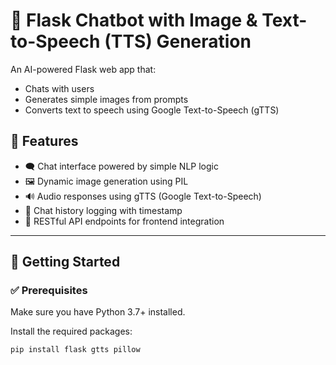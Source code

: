 # 🤖 Flask Chatbot with Image & Text-to-Speech (TTS) Generation

An AI-powered Flask web app that:
- Chats with users
- Generates simple images from prompts
- Converts text to speech using Google Text-to-Speech (gTTS)

## 🧠 Features

- 🗨️ Chat interface powered by simple NLP logic
- 🖼️ Dynamic image generation using PIL
- 🔊 Audio responses using gTTS (Google Text-to-Speech)
- 🧾 Chat history logging with timestamp
- 🧰 RESTful API endpoints for frontend integration

---

## 🚀 Getting Started

### ✅ Prerequisites

Make sure you have Python 3.7+ installed.

Install the required packages:

```bash
pip install flask gtts pillow




